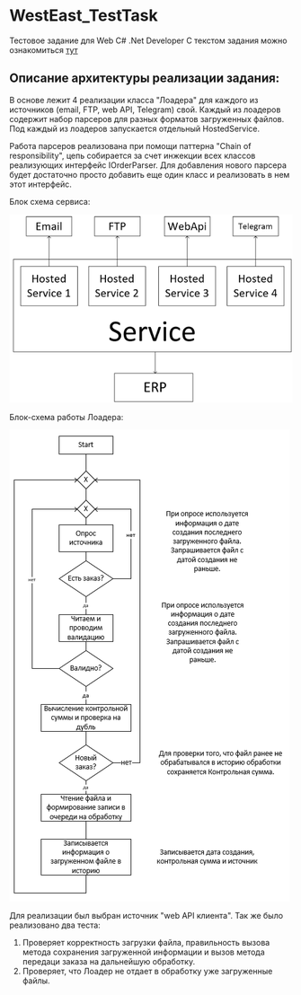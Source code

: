 # WestEast_TestTask
Тестовое задание для Web C# .Net Developer
С текстом задания можно ознакомиться [тут](https://docs.google.com/document/d/14XGefbJ4kz1zOOfkfwIqoi1RxgdBH7K2LgrINOTKq2Q/edit#heading=h.gjdgxs)

## Описание архитектуры реализации задания:
В основе лежит 4 реализации класса "Лоадера" для каждого из источников (email, FTP, web API, Telegram) свой.
Каждый из лоадеров содержит набор парсеров для разных форматов загруженных файлов.
Под каждый из лоадеров запускается отдельный HostedService.

Работа парсеров реализована при помощи паттерна "Chain of responsibility", цепь собирается за счет инжекции всех классов реализующих интерфейс IOrderParser. Для добавления нового парсера будет достаточно просто добавить еще один класс и реализовать в нем этот интерфейс.

Блок схема сервиса:

![](Service_scheme.png)

Блок-схема работы Лоадера:

![Loader scheme](Loader_scheme.png)

Для реализации был выбран источник "web API клиента". 
Так же было реализовано два теста:
1. Проверяет корректность загрузки файла, правильность вызова метода сохранения загруженной информации и вызов метода передаци заказа на дальнейшую обработку.
2. Проверяет, что Лоадер не отдает в обработку уже загруженные файлы.

